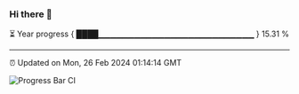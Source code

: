 ### Hi there 👋

⏳ Year progress { ████▁▁▁▁▁▁▁▁▁▁▁▁▁▁▁▁▁▁▁▁▁▁▁▁▁▁ } 15.31 %

---

⏰ Updated on Mon, 26 Feb 2024 01:14:14 GMT

![Progress Bar CI](https://github.com/ZhaoGui/ZhaoGui/workflows/Progress%20Bar%20CI/badge.svg)
